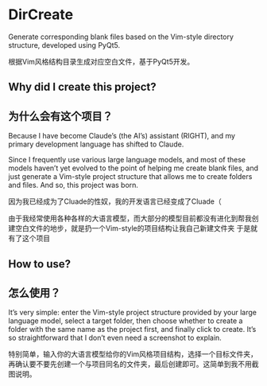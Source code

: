 # DirCreate

Generate corresponding blank files based on the Vim-style directory structure, developed using PyQt5.

根据Vim风格结构目录生成对应空白文件，基于PyQt5开发。

## Why did I create this project?

## 为什么会有这个项目？

Because I have become Claude’s (the AI’s) assistant (RIGHT), and my primary development language has shifted to Claude.

Since I frequently use various large language models, and most of these models haven’t yet evolved to the point of helping me create blank files, and just generate a Vim-style project structure that allows me to create folders and files.
And so, this project was born.

因为我已经成为了Cluade的性奴，我的开发语言已经变成了Cluade（

由于我经常使用各种各样的大语言模型，而大部分的模型目前都没有进化到帮我创建空白文件的地步，就是扔一个Vim-style的项目结构让我自己新建文件夹
于是就有了这个项目

## How to use?

## 怎么使用？

It’s very simple: enter the Vim-style project structure provided by your large language model, select a target folder, then choose whether to create a folder with the same name as the project first, and finally click to create. It’s so straightforward that I don’t even need a screenshot to explain.

特别简单，输入你的大语言模型给你的Vim风格项目结构，选择一个目标文件夹，再确认要不要先创建一个与项目同名的文件夹，最后创建即可。这简单到我不用截图说明。
